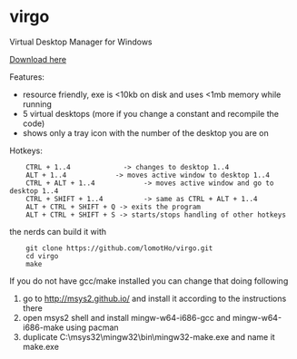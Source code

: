 virgo
=====
Virtual Desktop Manager for Windows

[Download here](https://github.com/lomotHo/virgo/releases)

Features:
- resource friendly, exe is <10kb on disk and uses <1mb memory while running
- 5 virtual desktops (more if you change a constant and recompile the code)
- shows only a tray icon with the number of the desktop you are on

Hotkeys:

        CTRL + 1..4             -> changes to desktop 1..4
        ALT + 1..4            -> moves active window to desktop 1..4
        CTRL + ALT + 1..4            -> moves active window and go to desktop 1..4
        CTRL + SHIFT + 1..4          -> same as CTRL + ALT + 1..4
        ALT + CTRL + SHIFT + Q -> exits the program
        ALT + CTRL + SHIFT + S -> starts/stops handling of other hotkeys

the nerds can build it with

        git clone https://github.com/lomotHo/virgo.git
        cd virgo
        make

If you do not have gcc/make installed you can change that doing following

1. go to http://msys2.github.io/ and install it according to the instructions there
2. open msys2 shell and install mingw-w64-i686-gcc and mingw-w64-i686-make using pacman
3. duplicate C:\msys32\mingw32\bin\mingw32-make.exe and name it make.exe
